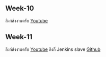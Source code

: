 ## Week-10
ลิงก์ส่งงานครับ [Youtube](https://youtu.be/_4a76egUZuU)
## Week-11 
ลิงก์ส่งงานครับ [Youtube](https://www.youtube.com/watch?v=On6IwO5LvMg)
ลิงก็ Jenkins slave [Github](https://github.com/63070118-Pithawat/slave)
